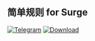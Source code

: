 ## 简单规则 for Surge
[![Telegram](https://img.shields.io/badge/Telegram-Channel-33A8E3)](https://t.me/jiandanyuan)
[![Download](https://img.shields.io/badge/Download-File-33A8E3)]([https://raw.githubusercontent.com/66788zzz/surge/main/简单自用.conf)
